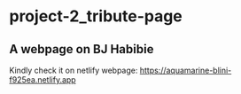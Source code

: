 # project-2_tribute-page
## A webpage on BJ Habibie
Kindly check it on netlify webpage: https://aquamarine-blini-f925ea.netlify.app
